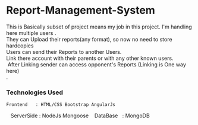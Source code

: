 # Report-Management-System
  This is Basically subset of project means my job in this project.
  I'm handling here multiple users .<br>They can Upload their reports(any format), so now no need to store hardcopies <br>Users can send their Reports to another Users.<br>
  Link there account with their parents or with any other known users. <br>
  After Linking sender can access opponent's Reports (Linking is One way here) <br>
 .
### Technologies Used
    Frontend   : HTML/CSS Bootstrap AngularJs
    ServerSide : NodeJs Mongoose
    DataBase   : MongoDB
